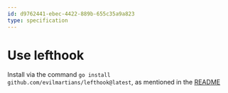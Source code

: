 ```yaml
---
id: d9762441-ebec-4422-889b-655c35a9a823
type: specification
---
```


# Use lefthook

Install via the command `go install github.com/evilmartians/lefthook@latest`, as mentioned in the [README](https://github.com/golangci/golangci-lint)
